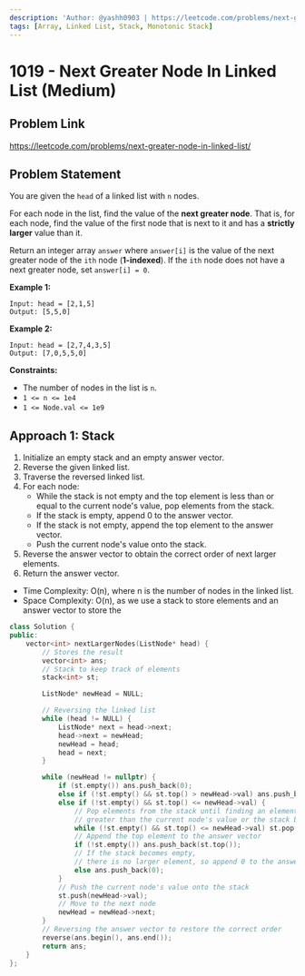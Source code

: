 ```yaml
---
description: 'Author: @yashh0903 | https://leetcode.com/problems/next-greater-node-in-linked-list/'
tags: [Array, Linked List, Stack, Monotonic Stack]
---
```


# 1019 - Next Greater Node In Linked List (Medium)

## Problem Link

https://leetcode.com/problems/next-greater-node-in-linked-list/

## Problem Statement

You are given the `head` of a linked list with `n` nodes.

For each node in the list, find the value of the **next greater node**. That is, for each node, find the value of the first node that is next to it and has a **strictly larger** value than it.

Return an integer array `answer` where `answer[i]` is the value of the next greater node of the `ith` node (**1-indexed**). If the `ith` node does not have a next greater node, set `answer[i] = 0`.

**Example 1:**

```
Input: head = [2,1,5]
Output: [5,5,0]
```

**Example 2:**

```
Input: head = [2,7,4,3,5]
Output: [7,0,5,5,0]
```

**Constraints:**

- The number of nodes in the list is `n`.
- `1 <= n <= 1e4`
- `1 <= Node.val <= 1e9`

## Approach 1: Stack

1. Initialize an empty stack and an empty answer vector.
2. Reverse the given linked list.
3. Traverse the reversed linked list.
4. For each node:
   - While the stack is not empty and the top element is less than or equal to the current node's value, pop elements from the stack.
   - If the stack is empty, append 0 to the answer vector.
   - If the stack is not empty, append the top element to the answer vector.
   - Push the current node's value onto the stack.
5. Reverse the answer vector to obtain the correct order of next larger elements.
6. Return the answer vector.

- Time Complexity: O(n), where n is the number of nodes in the linked list.
- Space Complexity: O(n), as we use a stack to store elements and an answer vector to store the

<Tabs>
<TabItem value="cpp" label="C++">
<SolutionAuthor name="@yashh0903"/>

```cpp
class Solution {
public:
    vector<int> nextLargerNodes(ListNode* head) {
        // Stores the result
        vector<int> ans;
        // Stack to keep track of elements
        stack<int> st;

        ListNode* newHead = NULL;

        // Reversing the linked list
        while (head != NULL) {
            ListNode* next = head->next;
            head->next = newHead;
            newHead = head;
            head = next;
        }

        while (newHead != nullptr) {
            if (st.empty()) ans.push_back(0);
            else if (!st.empty() && st.top() > newHead->val) ans.push_back(st.top());
            else if (!st.empty() && st.top() <= newHead->val) {
                // Pop elements from the stack until finding an element
                // greater than the current node's value or the stack becomes empty
                while (!st.empty() && st.top() <= newHead->val) st.pop();
                // Append the top element to the answer vector
                if (!st.empty()) ans.push_back(st.top());
                // If the stack becomes empty,
                // there is no larger element, so append 0 to the answer vector
                else ans.push_back(0);
            }
            // Push the current node's value onto the stack
            st.push(newHead->val);
            // Move to the next node
            newHead = newHead->next;
        }
        // Reversing the answer vector to restore the correct order
        reverse(ans.begin(), ans.end());
        return ans;
    }
};

```

</TabItem>
</Tabs>
